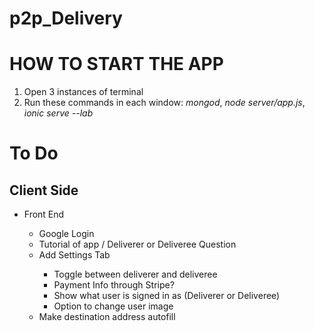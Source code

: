 # p2p_Delivery

<h1>HOW TO START THE APP</h1>
<ol>
  <li>Open 3 instances of terminal</li>
  <li>Run these commands in each window: <i>mongod</i>, <i>node server/app.js</i>, <i>ionic serve --lab</i></li>
</ol>
<h1>To Do</h2>
<h2>Client Side</h2>
<ul>
  <li>Front End</li>
  <ul>
    <li>Google Login</li>
    <li>Tutorial of app / Deliverer or Deliveree Question</li>
    <li>Add Settings Tab</li>
    <ul>
      <li>Toggle between deliverer and deliveree</li>
      <li>Payment Info through Stripe?</li>
      <li>Show what user is signed in as (Deliverer or Deliveree)</li>
      <li>Option to change user image</li>
    </ul>
    <li>Make destination address autofill</li>
  </ul>
</ul>
